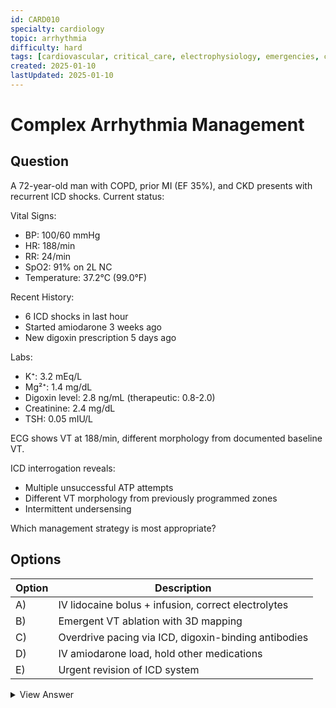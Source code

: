 ```yaml
---
id: CARD010
specialty: cardiology
topic: arrhythmia
difficulty: hard
tags: [cardiovascular, critical_care, electrophysiology, emergencies, claude35Sonnet]
created: 2025-01-10
lastUpdated: 2025-01-10
---
```


# Complex Arrhythmia Management

## Question
A 72-year-old man with COPD, prior MI (EF 35%), and CKD presents with recurrent ICD shocks. Current status:

Vital Signs:
- BP: 100/60 mmHg
- HR: 188/min
- RR: 24/min
- SpO2: 91% on 2L NC
- Temperature: 37.2°C (99.0°F)

Recent History:
- 6 ICD shocks in last hour
- Started amiodarone 3 weeks ago
- New digoxin prescription 5 days ago

Labs:
- K⁺: 3.2 mEq/L
- Mg²⁺: 1.4 mg/dL
- Digoxin level: 2.8 ng/mL (therapeutic: 0.8-2.0)
- Creatinine: 2.4 mg/dL
- TSH: 0.05 mIU/L

ECG shows VT at 188/min, different morphology from documented baseline VT.

ICD interrogation reveals:
- Multiple unsuccessful ATP attempts
- Different VT morphology from previously programmed zones
- Intermittent undersensing

Which management strategy is most appropriate?

## Options
| Option | Description |
|--------|-------------|
| A)     | IV lidocaine bolus + infusion, correct electrolytes |
| B)     | Emergent VT ablation with 3D mapping |
| C)     | Overdrive pacing via ICD, digoxin-binding antibodies |
| D)     | IV amiodarone load, hold other medications |
| E)     | Urgent revision of ICD system |

<details>
<summary>View Answer</summary>

## Correct Answer
C

## Explanation
This case presents a complex electrical storm triggered by multiple factors:

1. Contributing Factors:
   - Digoxin toxicity (high level, renal dysfunction)
   - Electrolyte abnormalities (↓K⁺, ↓Mg²⁺)
   - Hyperthyroidism
   - ICD malfunction (undersensing)
   - Possible amiodarone-digoxin interaction

2. Why Option C is optimal:
   - Overdrive pacing can terminate VT
   - Digoxin-binding antibodies address root cause
   - Avoids pro-arrhythmic medications
   - Manages both rhythm and toxicity

3. Why other options fail:
   - A) Lidocaine risky with renal dysfunction
   - B) Too unstable for prolonged procedure
   - D) Amiodarone may worsen digoxin toxicity
   - E) Device revision not immediate priority

4. Critical Management Points:
   - Treat underlying toxicity
   - Correct electrolytes
   - Avoid harmful drug interactions
   - Address device issues after stabilization

5. Key Considerations:
   - Multiple interacting medications
   - Organ dysfunction affecting drug clearance
   - Device programming limitations
   - Need for immediate rhythm control

## References
- Heart Rhythm 2023: "Management of Electrical Storm"
- JACC EP 2022: "Drug Interactions in Arrhythmia Management"
- Circulation 2021: "Modern ICD Troubleshooting"
</details>
